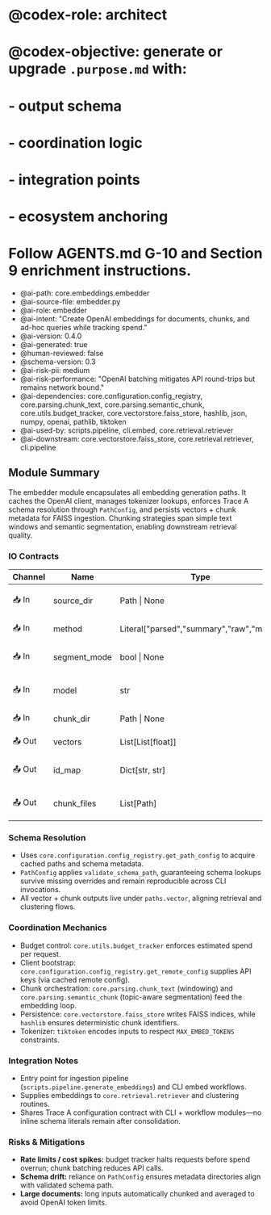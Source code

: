 # @codex-role: architect
# @codex-objective: generate or upgrade `.purpose.md` with:
# - output schema
# - coordination logic
# - integration points
# - ecosystem anchoring
# Follow AGENTS.md G-10 and Section 9 enrichment instructions.
- @ai-path: core.embeddings.embedder
- @ai-source-file: embedder.py
- @ai-role: embedder
- @ai-intent: "Create OpenAI embeddings for documents, chunks, and ad-hoc queries while tracking spend."
- @ai-version: 0.4.0
- @ai-generated: true
- @human-reviewed: false
- @schema-version: 0.3
- @ai-risk-pii: medium
- @ai-risk-performance: "OpenAI batching mitigates API round-trips but remains network bound."
- @ai-dependencies: core.configuration.config_registry, core.parsing.chunk_text, core.parsing.semantic_chunk, core.utils.budget_tracker, core.vectorstore.faiss_store, hashlib, json, numpy, openai, pathlib, tiktoken
- @ai-used-by: scripts.pipeline, cli.embed, core.retrieval.retriever
- @ai-downstream: core.vectorstore.faiss_store, core.retrieval.retriever, cli.pipeline

## Module Summary
The embedder module encapsulates all embedding generation paths. It caches the OpenAI client, manages tokenizer lookups, enforces Trace A schema resolution through `PathConfig`, and persists vectors + chunk metadata for FAISS ingestion. Chunking strategies span simple text windows and semantic segmentation, enabling downstream retrieval quality.

### IO Contracts
| Channel | Name | Type | Description |
| --- | --- | --- | --- |
| 📥 In | source_dir | Path \| None | Directory containing text or metadata payloads for embedding. |
| 📥 In | method | Literal["parsed","summary","raw","meta"] | Source text selector for embedding generation. |
| 📥 In | segment_mode | bool \| None | Toggle semantic chunking; defaults to `PathConfig.semantic_chunking`. |
| 📥 In | model | str | Embedding model to request from OpenAI; informs FAISS index dimension. |
| 📥 In | chunk_dir | Path \| None | Optional override for chunk artifact directory. |
| 📤 Out | vectors | List[List[float]] | Embedding vectors persisted via `FaissStore`. |
| 📤 Out | id_map | Dict[str, str] | Mapping between FAISS integer ids and document or chunk identifiers. |
| 📤 Out | chunk_files | List[Path] | JSON chunk payloads written when semantic segmentation enabled. |

### Schema Resolution
- Uses `core.configuration.config_registry.get_path_config` to acquire cached paths and schema metadata.
- `PathConfig` applies `validate_schema_path`, guaranteeing schema lookups survive missing overrides and remain reproducible across CLI invocations.
- All vector + chunk outputs live under `paths.vector`, aligning retrieval and clustering flows.

### Coordination Mechanics
- Budget control: `core.utils.budget_tracker` enforces estimated spend per request.
- Client bootstrap: `core.configuration.config_registry.get_remote_config` supplies API keys (via cached remote config).
- Chunk orchestration: `core.parsing.chunk_text` (windowing) and `core.parsing.semantic_chunk` (topic-aware segmentation) feed the embedding loop.
- Persistence: `core.vectorstore.faiss_store` writes FAISS indices, while `hashlib` ensures deterministic chunk identifiers.
- Tokenizer: `tiktoken` encodes inputs to respect `MAX_EMBED_TOKENS` constraints.

### Integration Notes
- Entry point for ingestion pipeline (`scripts.pipeline.generate_embeddings`) and CLI embed workflows.
- Supplies embeddings to `core.retrieval.retriever` and clustering routines.
- Shares Trace A configuration contract with CLI + workflow modules—no inline schema literals remain after consolidation.

### Risks & Mitigations
- **Rate limits / cost spikes:** budget tracker halts requests before spend overrun; chunk batching reduces API calls.
- **Schema drift:** reliance on `PathConfig` ensures metadata directories align with validated schema path.
- **Large documents:** long inputs automatically chunked and averaged to avoid OpenAI token limits.
